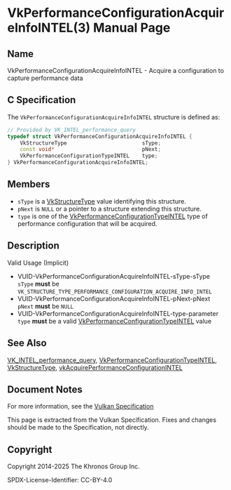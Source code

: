 # VkPerformanceConfigurationAcquireInfoINTEL(3) Manual Page

## Name

VkPerformanceConfigurationAcquireInfoINTEL - Acquire a configuration to capture performance data



## [](#_c_specification)C Specification

The `VkPerformanceConfigurationAcquireInfoINTEL` structure is defined as:

```c++
// Provided by VK_INTEL_performance_query
typedef struct VkPerformanceConfigurationAcquireInfoINTEL {
    VkStructureType                        sType;
    const void*                            pNext;
    VkPerformanceConfigurationTypeINTEL    type;
} VkPerformanceConfigurationAcquireInfoINTEL;
```

## [](#_members)Members

- `sType` is a [VkStructureType](https://registry.khronos.org/vulkan/specs/latest/man/html/VkStructureType.html) value identifying this structure.
- `pNext` is `NULL` or a pointer to a structure extending this structure.
- `type` is one of the [VkPerformanceConfigurationTypeINTEL](https://registry.khronos.org/vulkan/specs/latest/man/html/VkPerformanceConfigurationTypeINTEL.html) type of performance configuration that will be acquired.

## [](#_description)Description

Valid Usage (Implicit)

- [](#VUID-VkPerformanceConfigurationAcquireInfoINTEL-sType-sType)VUID-VkPerformanceConfigurationAcquireInfoINTEL-sType-sType  
  `sType` **must** be `VK_STRUCTURE_TYPE_PERFORMANCE_CONFIGURATION_ACQUIRE_INFO_INTEL`
- [](#VUID-VkPerformanceConfigurationAcquireInfoINTEL-pNext-pNext)VUID-VkPerformanceConfigurationAcquireInfoINTEL-pNext-pNext  
  `pNext` **must** be `NULL`
- [](#VUID-VkPerformanceConfigurationAcquireInfoINTEL-type-parameter)VUID-VkPerformanceConfigurationAcquireInfoINTEL-type-parameter  
  `type` **must** be a valid [VkPerformanceConfigurationTypeINTEL](https://registry.khronos.org/vulkan/specs/latest/man/html/VkPerformanceConfigurationTypeINTEL.html) value

## [](#_see_also)See Also

[VK\_INTEL\_performance\_query](https://registry.khronos.org/vulkan/specs/latest/man/html/VK_INTEL_performance_query.html), [VkPerformanceConfigurationTypeINTEL](https://registry.khronos.org/vulkan/specs/latest/man/html/VkPerformanceConfigurationTypeINTEL.html), [VkStructureType](https://registry.khronos.org/vulkan/specs/latest/man/html/VkStructureType.html), [vkAcquirePerformanceConfigurationINTEL](https://registry.khronos.org/vulkan/specs/latest/man/html/vkAcquirePerformanceConfigurationINTEL.html)

## [](#_document_notes)Document Notes

For more information, see the [Vulkan Specification](https://registry.khronos.org/vulkan/specs/latest/html/vkspec.html#VkPerformanceConfigurationAcquireInfoINTEL)

This page is extracted from the Vulkan Specification. Fixes and changes should be made to the Specification, not directly.

## [](#_copyright)Copyright

Copyright 2014-2025 The Khronos Group Inc.

SPDX-License-Identifier: CC-BY-4.0